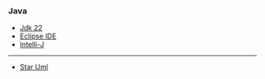 ### Java
- [Jdk 22](https://www.oracle.com/kr/java/technologies/downloads/#jdk22-windows)
- [Eclipse IDE](https://eclipseide.org/)
- [Intelli-J](https://www.jetbrains.com/ko-kr/idea/download/?section=windows)


----------------
- [Star Uml](http://210.125.213.6/pds/StarUML.zip)

